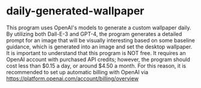 # daily-generated-wallpaper

This program uses OpenAI's models to generate a custom wallpaper daily. By utilizing both Dall-E-3 and GPT-4, the program generates a detailed prompt for an image that will be visually interesting based on some baseline guidance, which is generated into an image and set the desktop wallpaper. It is important to understand that this program is NOT free. It requires an OpenAI account with purchased API credits; however, the program should cost less than $0.15 a day, or around $4.50 a month. For this reason, it is recommended to set up automatic billing with OpenAI via https://platform.openai.com/account/billing/overview
